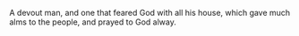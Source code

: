 A devout man, and one that feared God with all his house, which gave much alms to the people, and prayed to God alway.
